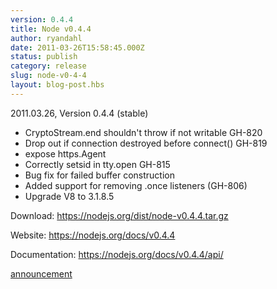 ```yaml
---
version: 0.4.4
title: Node v0.4.4
author: ryandahl
date: 2011-03-26T15:58:45.000Z
status: publish
category: release
slug: node-v0-4-4
layout: blog-post.hbs
---
```


2011.03.26, Version 0.4.4 (stable)
<ul>
<li>CryptoStream.end shouldn't throw if not writable GH-820</li>
<li>Drop out if connection destroyed before connect() GH-819</li>
<li>expose https.Agent</li>
<li>Correctly setsid in tty.open GH-815</li>
<li>Bug fix for failed buffer construction</li>
<li>Added support for removing .once listeners (GH-806)</li>
<li>Upgrade V8 to 3.1.8.5</li></ul>

Download: <a href="https://nodejs.org/dist/node-v0.4.4.tar.gz">https://nodejs.org/dist/node-v0.4.4.tar.gz</a>

Website: <a href="https://nodejs.org/docs/v0.4.4/">https://nodejs.org/docs/v0.4.4</a>

Documentation: <a href="https://nodejs.org/docs/v0.4.4/api/">https://nodejs.org/docs/v0.4.4/api/</a>

<a href="https://groups.google.com/d/topic/nodejs/LlQCYhDEPAc/discussion">announcement</a>
